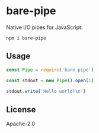 # bare-pipe

Native I/O pipes for JavaScript.

```
npm i bare-pipe
```

## Usage

``` js
const Pipe = require('bare-pipe')

const stdout = new Pipe().open(1)

stdout.write('Hello world!\n')
```

## License

Apache-2.0

